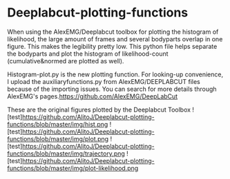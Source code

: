 # Deeplabcut-plotting-functions
When using the AlexEMG/Deeplabcut toolbox for plotting the histogram of likelihood, 
the large amount of frames and several bodyparts overlap in one figure. 
This makes the legibility pretty low. 
This python file helps separate the bodyparts and plot the histogram of likelihood-count (cumulative&normed are plotted as well).

Histogram-plot.py is the new plotting function. For looking-up convenience, I upload the auxiliaryfunctions.py from AlexEMG/DEEPLABCUT files because of the importing issues. You can search for more details through AlexEMG's pages.https://github.com/AlexEMG/DeepLabCut

These are the original figures plotted by the Deeplabcut Toolbox
![test]https://github.com/AlitoJ/Deeplabcut-plotting-functions/blob/master/img/hist.png ![test]https://github.com/AlitoJ/Deeplabcut-plotting-functions/blob/master/img/plot.png
![test]https://github.com/AlitoJ/Deeplabcut-plotting-functions/blob/master/img/trajectory.png ![test]https://github.com/AlitoJ/Deeplabcut-plotting-functions/blob/master/img/plot-likelihood.png
